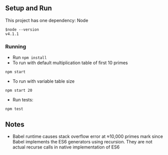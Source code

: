 ## Setup and Run
This project has one dependency: Node
```
$node --version
v4.1.1
```

### Running
* Run `npm install`
* To run with default multiplication table of first 10 primes
```
npm start
```
* To run with variable table size
```
npm start 20
```
* Run tests:
```
npm test
```

## Notes
* Babel runtime causes stack overflow error at ≈10,000 primes mark since Babel implements the ES6 generators using recursion. They are not actual recurse calls in native implementation of ES6
